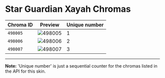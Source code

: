 # Star Guardian Xayah Chromas

| Chroma ID | Preview | Unique number |
|---|---|---|
| `498005` | ![498005](https://raw.communitydragon.org/latest/plugins/rcp-be-lol-game-data/global/default/v1/champion-chroma-images/498/498005.png) | 1 |
| `498006` | ![498006](https://raw.communitydragon.org/latest/plugins/rcp-be-lol-game-data/global/default/v1/champion-chroma-images/498/498006.png) | 2 |
| `498007` | ![498007](https://raw.communitydragon.org/latest/plugins/rcp-be-lol-game-data/global/default/v1/champion-chroma-images/498/498007.png) | 3 |

---

**Note:** 'Unique number' is just a sequential counter for the chromas listed in the API for this skin.